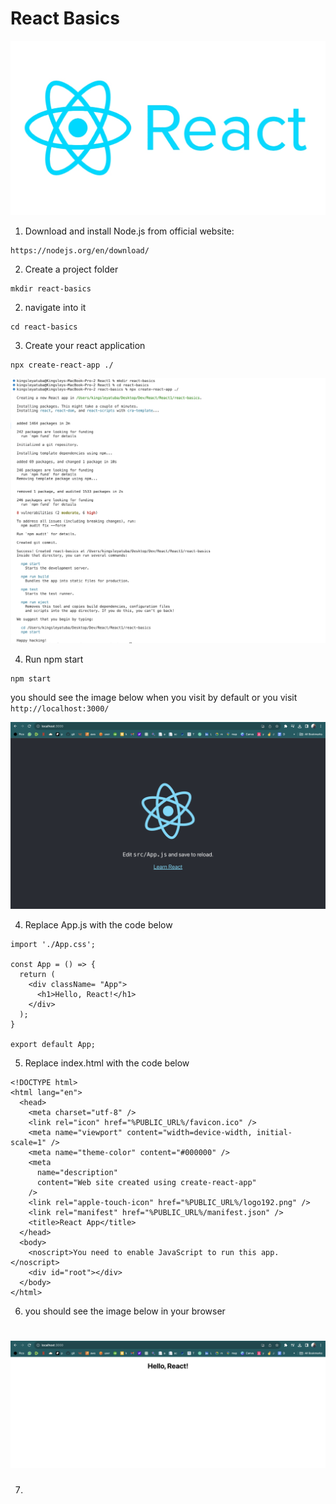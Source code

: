 # React Basics
![create react app](./img/react-logo.jpg)

1. Download and install Node.js from official website: 

```
https://nodejs.org/en/download/
```

2. Create a project folder

```
mkdir react-basics
```

2. navigate into it

```
cd react-basics
```

3. Create your react application

```
npx create-react-app ./
```

![create react app](./img/2.png)


4. Run npm start

```
npm start
```
you should see the image below when you visit by default or you visit `http://localhost:3000/`

![create react app](./img/3.png)

4. Replace App.js with the code below

```
import './App.css';

const App = () => {
  return (
    <div className= "App">
      <h1>Hello, React!</h1>
    </div>
  );
}

export default App;
```

5. Replace index.html with the code below

```
<!DOCTYPE html>
<html lang="en">
  <head>
    <meta charset="utf-8" />
    <link rel="icon" href="%PUBLIC_URL%/favicon.ico" />
    <meta name="viewport" content="width=device-width, initial-scale=1" />
    <meta name="theme-color" content="#000000" />
    <meta
      name="description"
      content="Web site created using create-react-app"
    />
    <link rel="apple-touch-icon" href="%PUBLIC_URL%/logo192.png" />
    <link rel="manifest" href="%PUBLIC_URL%/manifest.json" />
    <title>React App</title>
  </head>
  <body>
    <noscript>You need to enable JavaScript to run this app.</noscript>
    <div id="root"></div>
  </body>
</html>
```

6. you should see the image below in your browser

![create react app](./img/4.png)
==

7.
